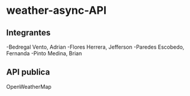 # weather-async-API
## Integrantes
-Bedregal Vento, Adrian
-Flores Herrera, Jefferson
-Paredes Escobedo, Fernanda
-Pinto Medina, Brian 

## API publica
OpenWeatherMap

